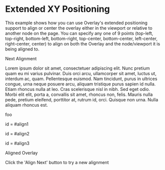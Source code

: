 Extended XY Positioning
=======================

This example shows how you can use Overlay's extended positioning support to align or center the overlay either in the viewport or relative to another node on the page. You can specify any one of 9 points (top-left, top-right, bottom-left, bottom-right, top-center, bottom-center, left-center, right-center, center) to align on both the Overlay and the node/viewport it is being aligned to.

<span id="step"></span>

Next Alignment

Lorem ipsum dolor sit amet, consectetuer adipiscing elit. Nunc pretium quam eu mi varius pulvinar. Duis orci arcu, ullamcorper sit amet, luctus ut, interdum ac, quam. Pellentesque euismod. Nam tincidunt, purus in ultrices congue, urna neque posuere arcu, aliquam tristique purus sapien id nulla. Etiam rhoncus nulla at leo. Cras scelerisque nisl in nibh. Sed eget odio. Morbi elit elit, porta a, convallis sit amet, rhoncus non, felis. Mauris nulla pede, pretium eleifend, porttitor at, rutrum id, orci. Quisque non urna. Nulla aliquam rhoncus est.

foo

<span class="title">id = \#align1</span>

<span class="title">id = \#align2</span>

<span class="title">id = \#align3</span>

Aligned Overlay

Click the 'Align Next' button to try a new alignment
